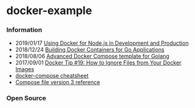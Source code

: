 # docker-example


### Information
- 2019/01/17 [Using Docker for Node.js in Development and Production](https://dev.to/alex_barashkov/using-docker-for-nodejs-in-development-and-production-3cgp)
- 2018/12/24 [Building Docker Containers for Go Applications](https://www.callicoder.com/docker-golang-image-container-example/)
- 2018/08/06 [Advanced Docker Compose template for Golang](https://medium.com/raidboss/advanced-docker-compose-template-for-golang-8dde3f5ed595)
- 2017/09/01 [Docker Tip #19: How to Ignore Files from Your Docker Images](https://nickjanetakis.com/blog/docker-tip-19-how-to-ignore-files-from-your-docker-images)
- [docker-compose cheatsheet](https://devhints.io/docker-compose)
- [Compose file version 3 reference](https://docs.docker.com/compose/compose-file/)


### Open Source


